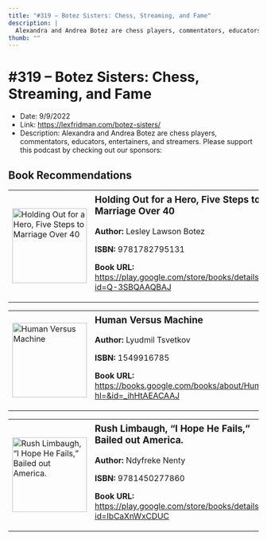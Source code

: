 ```yaml
---
title: "#319 – Botez Sisters: Chess, Streaming, and Fame"
description: |
  Alexandra and Andrea Botez are chess players, commentators, educators, entertainers, and streamers. Please support this podcast by checking out our sponsors:"
thumb: ""
---
```


# #319 – Botez Sisters: Chess, Streaming, and Fame

  - Date: 9/9/2022
  - Link: https://lexfridman.com/botez-sisters/
  - Description: Alexandra and Andrea Botez are chess players, commentators, educators, entertainers, and streamers. Please support this podcast by checking out our sponsors:

## Book Recommendations

<table style="border: none;"><tr style="border: none;"><td style="border: none;"><img src="https://books.google.com/books/content?id=Q-3SBQAAQBAJ&printsec=frontcover&img=1&zoom=1&edge=curl&source=gbs_api" alt="Holding Out for a Hero, Five Steps to Marriage Over 40" width="150" style="vertical-align: top;"></td><td style="border: none; vertical-align: top;"><h3 style='margin-top: 5'>Holding Out for a Hero, Five Steps to Marriage Over 40</h3><p><strong>Author:</strong> Lesley Lawson Botez</p><p><strong>ISBN:</strong> 9781782795131</p><p><strong>Book URL:</strong> <a href="https://play.google.com/store/books/details?id=Q-3SBQAAQBAJ">https://play.google.com/store/books/details?id=Q-3SBQAAQBAJ</a></p></td></tr></table>
<table style="border: none;"><tr style="border: none;"><td style="border: none;"><img src="https://books.google.com/books/content?id=_ihHtAEACAAJ&printsec=frontcover&img=1&zoom=1&source=gbs_api" alt="Human Versus Machine" width="150" style="vertical-align: top;"></td><td style="border: none; vertical-align: top;"><h3 style='margin-top: 5'>Human Versus Machine</h3><p><strong>Author:</strong> Lyudmil Tsvetkov</p><p><strong>ISBN:</strong> 1549916785</p><p><strong>Book URL:</strong> <a href="https://books.google.com/books/about/Human_Versus_Machine.html?hl=&id=_ihHtAEACAAJ">https://books.google.com/books/about/Human_Versus_Machine.html?hl=&id=_ihHtAEACAAJ</a></p></td></tr></table>
<table style="border: none;"><tr style="border: none;"><td style="border: none;"><img src="https://books.google.com/books/content?id=IbCaXnWxCDUC&printsec=frontcover&img=1&zoom=1&edge=curl&source=gbs_api" alt="Rush Limbaugh, “I Hope He Fails,” Bailed out America." width="150" style="vertical-align: top;"></td><td style="border: none; vertical-align: top;"><h3 style='margin-top: 5'>Rush Limbaugh, “I Hope He Fails,” Bailed out America.</h3><p><strong>Author:</strong> Ndyfreke Nenty</p><p><strong>ISBN:</strong> 9781450277860</p><p><strong>Book URL:</strong> <a href="https://play.google.com/store/books/details?id=IbCaXnWxCDUC">https://play.google.com/store/books/details?id=IbCaXnWxCDUC</a></p></td></tr></table>
